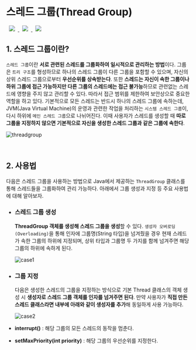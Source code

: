 # 스레드 그룹(Thread Group)
<a href="http://melonicedlatte.com/">
    <img src="https://img.shields.io/badge/Java-red"
        style="height : auto; margin-left : 8px; margin-right : 8px;"/>
    <img src="https://img.shields.io/badge/Thread-orange"
        style="height : auto; margin-left : 8px; margin-right : 8px;"/>
    <img src="https://img.shields.io/badge/Group-yellow"
        style="height : auto; margin-left : 8px; margin-right : 8px;"/>
</a>

## 1. 스레드 그룹이란?
`스레드 그룹`이란 **서로 관련된 스레드를 그룹화하여 일시적으로 관리하는 방법**이다. 그룹은 `트리 구조`를 형성하므로 하나의 스레드 
그룹이 다른 그룹을 포함할 수 있으며, 자신의 상위 스레드 그룹으로부터 **우선순위를 상속받는다**. 또한 **스레드는 자신이 속한 그룹이나 
하위 그룹에 접근 가능하지만 다른 그룹의 스레드에는 접근 불가능**하므로 관련없는 스레드에 영향을 주지 않고 관리할 수 있다. 따라서 접근 
범위를 제한하여 보안상으로 중요한 역할을 하고 있다. 기본적으로 모든 스레드는 반드시 하나의 스레드 그룹에 속하는데, JVM(Java Virtual 
Machine)의 운영과 관련한 작업을 처리하는 `시스템 스레드 그룹`이, 다시 하위에 `메인 스레드 그룹`으로 나뉘어진다. 이때 사용자가 
스레드를 생성할 때 **따로 그룹을 지정하지 않으면 기본적으로 자신을 생성한 스레드 그룹과 같은 그룹에 속한다**. 

![threadgroup](https://user-images.githubusercontent.com/78818063/178667576-65ff9f37-724f-4b3d-aa37-aa6ae2ec094f.png)

<br>

## 2. 사용법
다음은 스레드 그룹을 사용하는 방법으로 Java에서 제공하는 `ThreadGroup` 클래스를 통해 스레드들을 그룹화하여 관리 가능하다. 
아래에서 그룹 생성과 지정 등 주요 사용법에 대해 알아보자.

  * ### 스레드 그룹 생성 ###
    **ThreadGroup 객체를 생성해 스레드 그룹을 생성**할 수 있다. `생성자 오버로딩(Overloading)`을 통해 인자에 그룹명(String 
    타입)을 넘겨줬을 경우 현재 스레드가 속한 그룹의 하위에 지정되며, 상위 타입과 그룹명 두 가지를 함께 넘겨주면 해당 그룹의 하위에 속하게 된다. 

    ![case1](https://user-images.githubusercontent.com/78818063/178674002-6a1400af-b328-4cdf-8b09-ce98b498e7cc.png)

  * ### 그룹 지정 ###
    다음은 생성한 스레드의 그룹을 지정하는 방식으로 기본 Thread 클래스의 객체 생성 시 **생성자로 스레드 그룹 객체를 인자를 넘겨주면 된다**. 
    만약 사용자가 **직접 만든 스레드 클래스라면 내부에 아래와 같이 생성자를 추가**해 동일하게 사용 가능하다.

    ![case2](https://user-images.githubusercontent.com/78818063/178674004-b25afede-9727-4223-a2cf-0c0270d09243.png)

* **interrupt()** : 해당 그룹의 모든 스레드의 동작을 멈춘다.
* **setMaxPriority(int priority)** : 해당 그룹의 우선순위를 지정한다.

<br>
